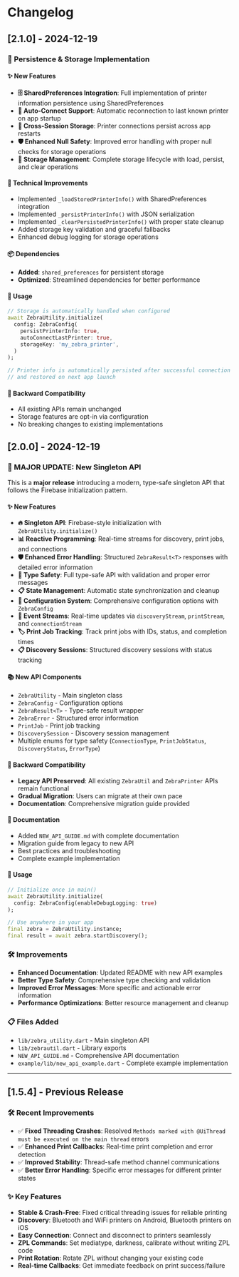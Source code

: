 # Changelog

## [2.1.0] - 2024-12-19

### 💾 Persistence & Storage Implementation

#### ✨ New Features

- **🗄️ SharedPreferences Integration**: Full implementation of printer information persistence using SharedPreferences
- **🔄 Auto-Connect Support**: Automatic reconnection to last known printer on app startup
- **📱 Cross-Session Storage**: Printer connections persist across app restarts
- **🛡️ Enhanced Null Safety**: Improved error handling with proper null checks for storage operations
- **🧹 Storage Management**: Complete storage lifecycle with load, persist, and clear operations

#### 🔧 Technical Improvements

- Implemented `_loadStoredPrinterInfo()` with SharedPreferences integration
- Implemented `_persistPrinterInfo()` with JSON serialization
- Implemented `_clearPersistedPrinterInfo()` with proper state cleanup
- Added storage key validation and graceful fallbacks
- Enhanced debug logging for storage operations

#### 📦 Dependencies

- **Added**: `shared_preferences` for persistent storage
- **Optimized**: Streamlined dependencies for better performance

#### 🎯 Usage

```dart
// Storage is automatically handled when configured
await ZebraUtility.initialize(
  config: ZebraConfig(
    persistPrinterInfo: true,
    autoConnectLastPrinter: true,
    storageKey: 'my_zebra_printer',
  )
);

// Printer info is automatically persisted after successful connection
// and restored on next app launch
```

#### 🔄 Backward Compatibility

- All existing APIs remain unchanged
- Storage features are opt-in via configuration
- No breaking changes to existing implementations

## [2.0.0] - 2024-12-19

### 🚀 MAJOR UPDATE: New Singleton API

This is a **major release** introducing a modern, type-safe singleton API that follows the Firebase initialization pattern.

#### ✨ New Features

- **🔥 Singleton API**: Firebase-style initialization with `ZebraUtility.initialize()`
- **📊 Reactive Programming**: Real-time streams for discovery, print jobs, and connections
- **🛡️ Enhanced Error Handling**: Structured `ZebraResult<T>` responses with detailed error information
- **🔧 Type Safety**: Full type-safe API with validation and proper error messages
- **📋 State Management**: Automatic state synchronization and cleanup
- **🎯 Configuration System**: Comprehensive configuration options with `ZebraConfig`
- **📡 Event Streams**: Real-time updates via `discoveryStream`, `printStream`, and `connectionStream`
- **🏷️ Print Job Tracking**: Track print jobs with IDs, status, and completion times
- **📋 Discovery Sessions**: Structured discovery sessions with status tracking

#### 📚 New API Components

- `ZebraUtility` - Main singleton class
- `ZebraConfig` - Configuration options
- `ZebraResult<T>` - Type-safe result wrapper
- `ZebraError` - Structured error information
- `PrintJob` - Print job tracking
- `DiscoverySession` - Discovery session management
- Multiple enums for type safety (`ConnectionType`, `PrintJobStatus`, `DiscoveryStatus`, `ErrorType`)

#### 🔄 Backward Compatibility

- **Legacy API Preserved**: All existing `ZebraUtil` and `ZebraPrinter` APIs remain functional
- **Gradual Migration**: Users can migrate at their own pace
- **Documentation**: Comprehensive migration guide provided

#### 📖 Documentation

- Added `NEW_API_GUIDE.md` with complete documentation
- Migration guide from legacy to new API
- Best practices and troubleshooting
- Complete example implementation

#### 🎯 Usage

```dart
// Initialize once in main()
await ZebraUtility.initialize(
  config: ZebraConfig(enableDebugLogging: true)
);

// Use anywhere in your app
final zebra = ZebraUtility.instance;
final result = await zebra.startDiscovery();
```

### 🛠️ Improvements

- **Enhanced Documentation**: Updated README with new API examples
- **Better Type Safety**: Comprehensive type checking and validation
- **Improved Error Messages**: More specific and actionable error information
- **Performance Optimizations**: Better resource management and cleanup

### 📋 Files Added

- `lib/zebra_utility.dart` - Main singleton API
- `lib/zebrautil.dart` - Library exports
- `NEW_API_GUIDE.md` - Comprehensive API documentation
- `example/lib/new_api_example.dart` - Complete example implementation

---

## [1.5.4] - Previous Release

### 🛠️ Recent Improvements
- ✅ **Fixed Threading Crashes**: Resolved `Methods marked with @UiThread must be executed on the main thread` errors
- ✅ **Enhanced Print Callbacks**: Real-time print completion and error detection
- ✅ **Improved Stability**: Thread-safe method channel communications
- ✅ **Better Error Handling**: Specific error messages for different printer states

### ✨ Key Features
- **Stable & Crash-Free**: Fixed critical threading issues for reliable printing
- **Discovery**: Bluetooth and WiFi printers on Android, Bluetooth printers on iOS
- **Easy Connection**: Connect and disconnect to printers seamlessly
- **ZPL Commands**: Set mediatype, darkness, calibrate without writing ZPL code
- **Print Rotation**: Rotate ZPL without changing your existing code
- **Real-time Callbacks**: Get immediate feedback on print success/failure